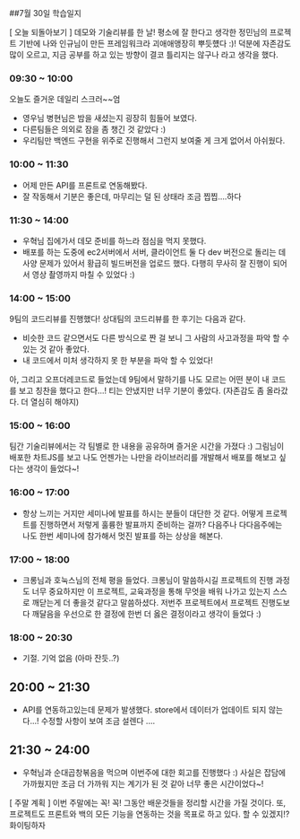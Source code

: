 ##7월 30일 학습일지

[ 오늘 되돌아보기 ]
데모와 기술리뷰를 한 날! 평소에 잘 한다고 생각한 정민님의 프로젝트 기반에 나와 인규님이 만든 프레임워크라 괴애애앵장히 뿌듯헀다 :)! 덕분에 자존감도 많이 오르고, 지금 공부를 하고 있는 방향이 결코 틀리지는 않구나 라고 생각을 했다.

### **09:30 ~ 10:00**

오늘도 즐거운 데일리 스크러~~엄

- 영우님 병현님은 밤을 새셨는지 굉장히 힘들어 보였다.
- 다른팀들은 의외로 잠을 좀 챙긴 것 같았다 :)
- 우리팀만 백엔드 구현을 위주로 진행해서 그런지 보여줄 게 크게 없어서 아쉬웠다.

### **10:00 ~ 11:30**

- 어제 만든 API를 프론트로 연동해봤다.
- 잘 작동해서 기분은 좋은데, 마무리는 덜 된 상태라 조금 찝찝....하다

### **11:30 ~ 14:00**

- 우혁님 집에가서 데모 준비를 하느라 점심을 먹지 못했다.
- 배포를 하는 도중에 ec2서버에서 서버, 클라이언트 둘 다 dev 버전으로 돌리는 데 사양 문제가 있어서
  황급히 빌드버전을 업로드 했다. 다행히 무사히 잘 진행이 되어서 영상 촬영까지 마칠 수 있었다 :)

### **14:00 ~ 15:00**

9팀의 코드리뷰를 진행했다! 상대팀의 코드리뷰를 한 후기는 다음과 같다.

- 비슷한 코드 같으면서도 다른 방식으로 짠 걸 보니 그 사람의 사고과정을 파악 할 수 있는 것 같아 좋았다.
- 내 코드에서 미처 생각하지 못 한 부분을 파악 할 수 있었다!

아, 그리고 오프더레코드로 들었는데 9팀에서 말하기를 나도 모르는 어떤 분이 내 코드를 보고 칭찬을 했다고 한다...!
티는 안냈지만 너무 기분이 좋았다. (자존감도 좀 올라갔다. 더 열심히 해야지)

### **15:00 ~ 16:00**

팀간 기술리뷰에서는 각 팀별로 한 내용을 공유하며 즐거운 시간을 가졌다 :)
그림님이 배포한 차트JS를 보고 나도 언젠가는 나만을 라이브러리를 개발해서 배포를 해보고 싶다는 생각이 들었다~!

### **16:00 ~ 17:00**

- 항상 느끼는 거지만 세미나에 발표를 하시는 분들이 대단한 것 같다. 어떻게 프로젝트를 진행하면서 저렇게 훌륭한 발표까지 준비하는 걸까? 다음주나 다다음주에는 나도 한번 세미나에 참가해서 멋진 발표를 하는 상상을 해본다.

### **17:00 ~ 18:00**

- 크롱님과 호눅스님의 전체 평을 들었다. 크롱님이 말씀하시길 프로젝트의 진행 과정도 너무 중요하지만 이 프로젝트, 교육과정을 통해 무엇을 배워 나가고 있는지 스스로 깨닫는게 더 좋을것 같다고 말씀하셨다. 저번주 프로젝트에서 프로젝트 진행도보다 깨달음을 우선으로 한 결정에 한번 더 옳은 결정이라고 생각이 들었다 :)

### **18:00 ~ 20:30**

- 기절. 기억 없음 (아마 잔듯..?)

## **20:00 ~ 21:30**

- API를 연동하고있는데 문제가 발생했다. store에서 데이터가 업데이트 되지 않는다...! 수정할 사항이 보여 조금 설렌다 ....

## **21:30 ~ 24:00**

- 우혁님과 순대곱창볶음을 먹으며 이번주에 대한 회고를 진행했다 :) 사실은 잡담에 가까웠지만 조금 더 가까워 지는 계기가 된 것 같아 너무 좋은 시간이었다~!

[ 주말 계획 ]
이번 주말에는 꼭! 꼭! 그동안 배운것들을 정리할 시간을 가질 것이다.
또, 프로젝트도 프론트와 백의 모든 기능을 연동하는 것을 목표로 하고 있다.
할 수 있겠지!? 화이팅하자
